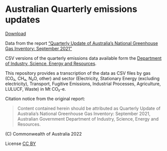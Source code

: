 # Australian Quarterly emissions updates

<a download="australia-quarterly-emissins.zip" href="https://github.com/openclimatedata/australia-quarterly-emissions/archive/refs/heads/main.zip">Download</a>

Data from the report
[“Quarterly Update of Australia’s National Greenhouse Gas Inventory: September 2021”](https://www.industry.gov.au/data-and-publications/national-greenhouse-gas-inventory-quarterly-update-september-2021)

CSV versions of the quarterly emissions data available form the
[Department of Industry, Science, Energy and Resources](https://www.industry.gov.au/).

This repository provides a transcription of the data as CSV files
by gas (CO₂, CH₄, N₂O, other) and sector (Electricity, Stationary Energy (excluding electricity),
Transport, Fugitive Emissions, Industrial Processes, Agriculture, LULUCF, Waste) in Mt CO₂-e.

Citation notice from the original report:

> Content contained herein should be attributed as Quarterly Update of Australia’s National
Greenhouse Gas Inventory: September 2021, Australian Government Department of Industry,
Science, Energy and Resources.

(C) Commonwealth of Australia 2022

License [CC BY](https://creativecommons.org/licenses/by/4.0/)
